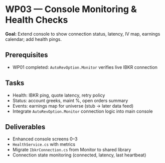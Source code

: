 # WP03 — Console Monitoring & Health Checks

**Goal:** Extend console to show connection status, latency, IV map, earnings calendar; add health pings.

## Prerequisites
- WP01 completed: `AutoRevOption.Monitor` verifies live IBKR connection

## Tasks
- Health: IBKR ping, quote latency, retry policy
- Status: account greeks, maint %, open orders summary
- Events: earnings map for universe (stub → later data feed)
- Integrate `AutoRevOption.Monitor` connection logic into main console

## Deliverables
- Enhanced console screens 0–3
- `HealthService.cs` with metrics
- Migrate `IbkrConnection.cs` from Monitor to shared library
- Connection state monitoring (connected, latency, last heartbeat)